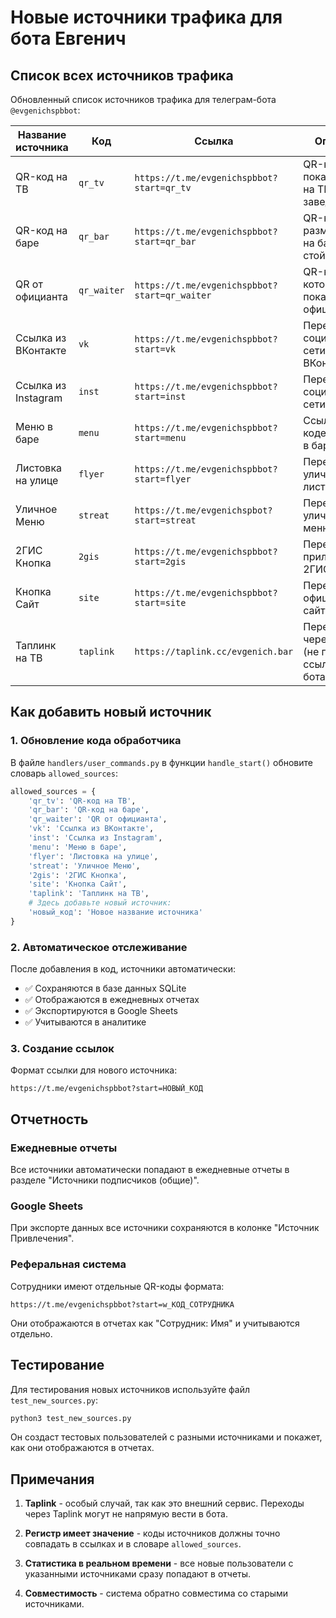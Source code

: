 # Новые источники трафика для бота Евгенич

## Список всех источников трафика

Обновленный список источников трафика для телеграм-бота `@evgenichspbbot`:

| Название источника | Код | Ссылка | Описание |
|-------------------|-----|---------|----------|
| QR-код на ТВ | `qr_tv` | `https://t.me/evgenichspbbot?start=qr_tv` | QR-код, показываемый на ТВ в заведении |
| QR-код на баре | `qr_bar` | `https://t.me/evgenichspbbot?start=qr_bar` | QR-код, размещенный на барной стойке |
| QR от официанта | `qr_waiter` | `https://t.me/evgenichspbbot?start=qr_waiter` | QR-код, который показывает официант |
| Ссылка из ВКонтакте | `vk` | `https://t.me/evgenichspbbot?start=vk` | Переходы из социальной сети ВКонтакте |
| Ссылка из Instagram | `inst` | `https://t.me/evgenichspbbot?start=inst` | Переходы из социальной сети Instagram |
| Меню в баре | `menu` | `https://t.me/evgenichspbbot?start=menu` | Ссылка в QR-коде на меню в баре |
| Листовка на улице | `flyer` | `https://t.me/evgenichspbbot?start=flyer` | Переходы с уличных листовок |
| Уличное Меню | `streat` | `https://t.me/evgenichspbot?start=streat` | Переходы с уличного меню |
| 2ГИС Кнопка | `2gis` | `https://t.me/evgenichspbbot?start=2gis` | Переходы из приложения 2ГИС |
| Кнопка Сайт | `site` | `https://t.me/evgenichspbbot?start=site` | Переходы с официального сайта |
| Таплинк на ТВ | `taplink` | `https://taplink.cc/evgenich.bar` | Переходы через Taplink (не прямая ссылка на бота) |

## Как добавить новый источник

### 1. Обновление кода обработчика

В файле `handlers/user_commands.py` в функции `handle_start()` обновите словарь `allowed_sources`:

```python
allowed_sources = {
    'qr_tv': 'QR-код на ТВ', 
    'qr_bar': 'QR-код на баре', 
    'qr_waiter': 'QR от официанта',
    'vk': 'Ссылка из ВКонтакте', 
    'inst': 'Ссылка из Instagram', 
    'menu': 'Меню в баре',
    'flyer': 'Листовка на улице', 
    'streat': 'Уличное Меню',
    '2gis': '2ГИС Кнопка',
    'site': 'Кнопка Сайт',
    'taplink': 'Таплинк на ТВ',
    # Здесь добавьте новый источник:
    'новый_код': 'Новое название источника'
}
```

### 2. Автоматическое отслеживание

После добавления в код, источники автоматически:
- ✅ Сохраняются в базе данных SQLite
- ✅ Отображаются в ежедневных отчетах
- ✅ Экспортируются в Google Sheets
- ✅ Учитываются в аналитике

### 3. Создание ссылок

Формат ссылки для нового источника:
```
https://t.me/evgenichspbbot?start=НОВЫЙ_КОД
```

## Отчетность

### Ежедневные отчеты
Все источники автоматически попадают в ежедневные отчеты в разделе "Источники подписчиков (общие)".

### Google Sheets
При экспорте данных все источники сохраняются в колонке "Источник Привлечения".

### Реферальная система
Сотрудники имеют отдельные QR-коды формата:
```
https://t.me/evgenichspbbot?start=w_КОД_СОТРУДНИКА
```

Они отображаются в отчетах как "Сотрудник: Имя" и учитываются отдельно.

## Тестирование

Для тестирования новых источников используйте файл `test_new_sources.py`:

```bash
python3 test_new_sources.py
```

Он создаст тестовых пользователей с разными источниками и покажет, как они отображаются в отчетах.

## Примечания

1. **Taplink** - особый случай, так как это внешний сервис. Переходы через Taplink могут не напрямую вести в бота.

2. **Регистр имеет значение** - коды источников должны точно совпадать в ссылках и в словаре `allowed_sources`.

3. **Статистика в реальном времени** - все новые пользователи с указанными источниками сразу попадают в отчеты.

4. **Совместимость** - система обратно совместима со старыми источниками.
